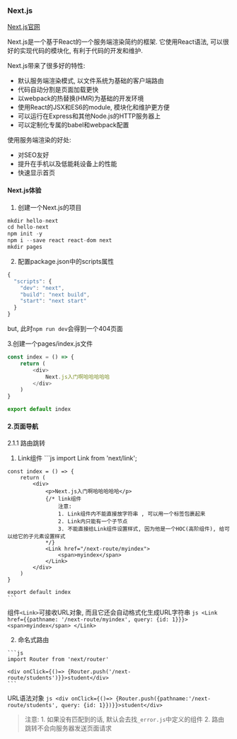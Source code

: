 ### Next.js

[Next.js官网](https://www.nextjs.cn/)

Next.js是一个基于React的一个服务端渲染简约的框架. 它使用React语法, 可以很好的实现代码的模块化, 有利于代码的开发和维护.

Next.js带来了很多好的特性: 
+ 默认服务端渲染模式, 以文件系统为基础的客户端路由
+ 代码自动分割是页面加载更快
+ 以webpack的热替换(HMR)为基础的开发环境
+ 使用React的JSX和ES6的module, 模块化和维护更方便
+ 可以运行在Express和其他Node.js的HTTP服务器上
+ 可以定制化专属的babel和webpack配置

使用服务端渲染的好处: 
+ 对SEO友好
+ 提升在手机以及低能耗设备上的性能
+ 快速显示首页


#### Next.js体验

1. 创建一个Next.js的项目
```js
mkdir hello-next
cd hello-next
npm init -y
npm i --save react react-dom next
mkdir pages
```

2. 配置package.json中的scripts属性
```js
{
  "scripts": {
    "dev": "next",
    "build": "next build",
    "start": "next start"
  }
}
```
but, 此时`npm run dev`会得到一个404页面

3.创建一个pages/index.js文件
```js
const index = () => {
    return (
        <div>
            Next.js入门啊哈哈哈哈哈
        </div>
    )
}

export default index
```


#### 2.页面导航

2.1.1 路由跳转

  1. Link组件
    ```js
    import Link from 'next/link';

    const index = () => {
        return (
            <div>
                <p>Next.js入门啊哈哈哈哈哈</p>
                {/* link组件
                    注意: 
                    1. Link组件内不能直接放字符串 , 可以用一个标签包裹起来
                    2. Link内只能有一个子节点
                    3. 不能直接给Link组件设置样式, 因为他是一个HOC(高阶组件), 给可以给它的子元素设置样式
                */}
                <Link href="/next-route/myindex">
                    <span>myindex</span>
                </Link>
            </div>
        )
    }

    export default index
    ```

  组件`<Link>`可接收URL对象, 而且它还会自动格式化生成URL字符串
    ```js
    <Link href={{pathname: '/next-route/myindex', query: {id: 1}}}>
        <span>myindex</span>
    </Link>
    ```
  
  
  2. 命名式路由
  
    ```js
    import Router from 'next/router'
    
    <div onClick={()=> {Router.push('/next-route/students')}}>student</div>
    ```
    
  URL语法对象
    ```js
    <div onClick={()=> {Router.push({pathname:'/next-route/students', query: {id: 1}})}}>student</div>
    ```

  > 注意: 1. 如果没有匹配到的话, 默认会去找`_error.js`中定义的组件 
  >       2. 路由跳转不会向服务器发送页面请求 



